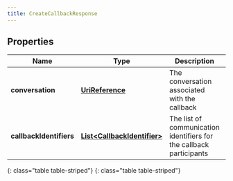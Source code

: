 ```yaml
---
title: CreateCallbackResponse
---
```


## Properties

| Name | Type | Description | Notes |
| ------------ | ------------- | ------------- | ------------- |
| **conversation** | [**UriReference**](UriReference.html) | The conversation associated with the callback |  |
| **callbackIdentifiers** | [**List&lt;CallbackIdentifier&gt;**](CallbackIdentifier.html) | The list of communication identifiers for the callback participants |  |
{: class="table table-striped"}
{: class="table table-striped"}


